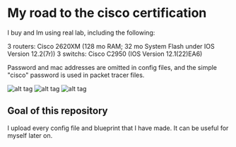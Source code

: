 # My road to the cisco certification

I buy and Im using real lab, including the following:


3 routers: Cisco 2620XM (128 mo RAM; 32 mo System Flash under IOS Version 12.2(7r))
3 switchs: Cisco C2950 (IOS Version 12.1(22)EA6)


Password and mac addresses are omitted in config files, and the simple "cisco" password is used in packet tracer files.

![alt tag](https://raw.githubusercontent.com/cedsam/Cisco-ICNDCertification/master/lab_1.jpg)
![alt tag](https://raw.githubusercontent.com/cedsam/Cisco-ICNDCertification/master/lab_2.jpg)
![alt tag](https://raw.githubusercontent.com/cedsam/Cisco-ICNDCertification/master/lab_3.jpg)
## Goal of this repository
I upload every config file and blueprint that I have made.
It can be useful for myself later on.
